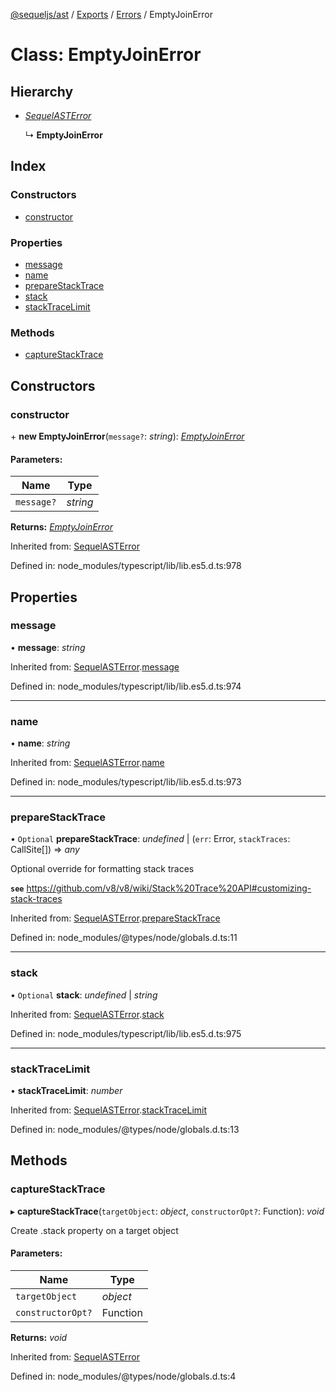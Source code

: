 [@sequeljs/ast](../README.md) / [Exports](../modules.md) /
[Errors](../modules/errors.md) / EmptyJoinError

# Class: EmptyJoinError

## Hierarchy

- [_SequelASTError_](errors.sequelasterror.md)

  ↳ **EmptyJoinError**

## Index

### Constructors

- [constructor](errors.emptyjoinerror.md#constructor)

### Properties

- [message](errors.emptyjoinerror.md#message)
- [name](errors.emptyjoinerror.md#name)
- [prepareStackTrace](errors.emptyjoinerror.md#preparestacktrace)
- [stack](errors.emptyjoinerror.md#stack)
- [stackTraceLimit](errors.emptyjoinerror.md#stacktracelimit)

### Methods

- [captureStackTrace](errors.emptyjoinerror.md#capturestacktrace)

## Constructors

### constructor

\+ **new EmptyJoinError**(`message?`: _string_):
[_EmptyJoinError_](errors.emptyjoinerror.md)

#### Parameters:

| Name       | Type     |
| ---------- | -------- |
| `message?` | _string_ |

**Returns:** [_EmptyJoinError_](errors.emptyjoinerror.md)

Inherited from: [SequelASTError](errors.sequelasterror.md)

Defined in: node_modules/typescript/lib/lib.es5.d.ts:978

## Properties

### message

• **message**: _string_

Inherited from:
[SequelASTError](errors.sequelasterror.md).[message](errors.sequelasterror.md#message)

Defined in: node_modules/typescript/lib/lib.es5.d.ts:974

---

### name

• **name**: _string_

Inherited from:
[SequelASTError](errors.sequelasterror.md).[name](errors.sequelasterror.md#name)

Defined in: node_modules/typescript/lib/lib.es5.d.ts:973

---

### prepareStackTrace

• `Optional` **prepareStackTrace**: _undefined_ \| (`err`: Error, `stackTraces`:
CallSite[]) => _any_

Optional override for formatting stack traces

**`see`**
https://github.com/v8/v8/wiki/Stack%20Trace%20API#customizing-stack-traces

Inherited from:
[SequelASTError](errors.sequelasterror.md).[prepareStackTrace](errors.sequelasterror.md#preparestacktrace)

Defined in: node_modules/@types/node/globals.d.ts:11

---

### stack

• `Optional` **stack**: _undefined_ \| _string_

Inherited from:
[SequelASTError](errors.sequelasterror.md).[stack](errors.sequelasterror.md#stack)

Defined in: node_modules/typescript/lib/lib.es5.d.ts:975

---

### stackTraceLimit

• **stackTraceLimit**: _number_

Inherited from:
[SequelASTError](errors.sequelasterror.md).[stackTraceLimit](errors.sequelasterror.md#stacktracelimit)

Defined in: node_modules/@types/node/globals.d.ts:13

## Methods

### captureStackTrace

▸ **captureStackTrace**(`targetObject`: _object_, `constructorOpt?`: Function):
_void_

Create .stack property on a target object

#### Parameters:

| Name              | Type     |
| ----------------- | -------- |
| `targetObject`    | _object_ |
| `constructorOpt?` | Function |

**Returns:** _void_

Inherited from: [SequelASTError](errors.sequelasterror.md)

Defined in: node_modules/@types/node/globals.d.ts:4
